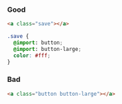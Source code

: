 ### Good

```HTML
<a class="save"></a>
```

```CSS
.save {
  @import: button;
  @import: button-large;
  color: #fff;
}
```

### Bad

```HTML
<a class="button button-large"></a>
```

